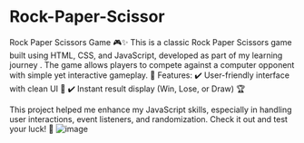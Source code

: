 # Rock-Paper-Scissor
Rock Paper Scissors Game 🎮✨ This is a classic Rock Paper Scissors game built using HTML, CSS, and JavaScript, developed as part of my learning journey . The game allows players to compete against a computer opponent with simple yet interactive gameplay.
🔹 Features:
✔️ User-friendly interface with clean UI 🎨
✔️ Instant result display (Win, Lose, or Draw) 🏆

This project helped me enhance my JavaScript skills, especially in handling user interactions, event listeners, and randomization. Check it out and test your luck! 🚀
![image](https://github.com/user-attachments/assets/e285bac4-5242-4108-9e19-3c9927c972af)
